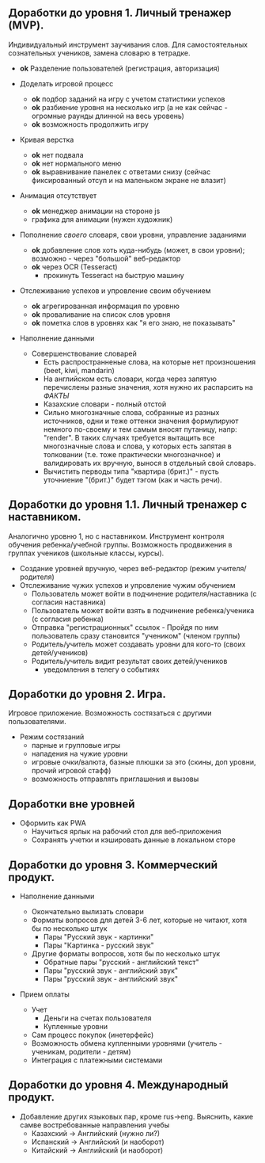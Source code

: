 ## Доработки до уровня 1. Личный тренажер (MVP).

Индивидуальный инструмент заучивания слов. Для самостоятельных сознательных учеников,
замена словарю в тетрадке.

- **ok** Разделение пользователей (регистрация, авторизация)


- Доделать игровой процесс
    - **ok** подбор заданий на игру с учетом статистики успехов
    - **ok** разбиение уровня на несколько игр (а не как сейчас - огромные раунды длинной
      на весь уровень)
    - **ok** возможность продолжить игру


- Кривая верстка
    - **ok** нет подвала
    - **ok** нет нормального меню
    - **ok** выравнивание панелек с ответами снизу (сейчас фиксированный отсуп и на
      маленьком экране не влазит)


- Анимация отсутствует
    - **ok** менеджер анимации на стороне js
    - графика для анимации (нужен художник)


- Пополнение _своего_ словаря, свои уровни, управление заданиями
    - **ok** добавление слов хоть куда-нибудь (может, в свои уровни); возможно - через
      "большой" веб-редактор
    - **ok** через OCR (Tesseract)
        - прокинуть Tesseract на быструю машину


- Отслеживание успехов и упровление своим обучением
    - **ok** агрегированная информация по уровню
    - **ok** проваливание на список слов уровня
    - **ok** пометка слов в уровнях как "я его знаю, не показывать"


- Наполнение данными
    - Совершенствование словарей
        - Есть распространненые слова, на которые нет произношения (beet, kiwi, mandarin)
        - На английском есть словари, когда через запятую перечислены разные значения,
          хотя нужно их распарсить на _ФАКТЫ_
        - Казахские словари - полный отстой
        - Сильно многозначные слова, собранные из разных источников, одни и теже оттенки
          значения формулируют немного по-своему и тем самым вносят путаницу, напр:
          "render". В таких случаях требуется вытащить все многозначные слова и слова, у
          которых есть запятая в толковании (т.е. тоже практически многозначное) и
          валидировать их вручную, вынося в отдельный свой словарь.
        - Вычистить перводы типа "квартира (брит.)" - пусть уточниение "(брит.)" будет
          тэгом (как и часть речи).

## Доработки до уровня 1.1. Личный тренажер с наставником.

Аналогично уровню 1, но с наставником. Инструмент контроля обучения ребенка/учебной
группы. Возможность продвижения в группах учеников (школьные классы, курсы).

- Создание уровней вручную, через веб-редактор (режим учителя/родителя)
- Отслеживание чужих успехов и упровление чужим обучением
    - Пользователь может войти в подчинение родителя/наставника (с согласия наставника)
    - Пользователь может войти взять в подчинение ребенка/ученика (с согласия ребенка)
    - Отправка "регистрационных" ссылок - Пройдя по ним пользователь сразу становится
      "учеником" (членом группы)
    - Родитель/учитель может создавать уровни для кого-то (своих детей/учеников)
    - Родитель/учитель видит результат своих детей/учеников
        - уведомления в телегу о событиях

## Доработки до уровня 2. Игра.

Игровое приложение. Возможность состязаться с другими пользователями.

- Режим состязаний
    - парные и групповые игры
    - нападения на чужие уровни
    - игровые очки/валюта, базные плюшки за это (скины, доп уровни, прочий игровой стафф)
    - возможность отправлять приглашения и вызовы

## Доработки вне уровней

- Оформить как PWA
    - Научиться ярлык на рабочий стол для веб-приложения
    - Сохранять учетки и кэшировать данные в локальном сторе

## Доработки до уровня 3. Коммерческий продукт.

- Наполнение данными
    - Окончательно вылизать словари
    - Форматы вопросов для детей 3-6 лет, которые не читают, хотя бы по несколько штук
        - Пары "Русский звук - картинки"
        - Пары "Картинка - русский звук"
    - Другие форматы вопросов, хотя бы по несколько штук
        - Обратные пары "русский - английский текст"
        - Пары "русский звук - английский звук"
        - Пары "русский звук - английский звук"

- Прием оплаты
    - Учет
        - Деньги на счетах пользователя
        - Купленные уровни
    - Сам процесс покупок (инетерфейс)
    - Возможность обмена купленными уровнями (учитель - ученикам, родители - детям)
    - Интеграция с платежными системами

## Доработки до уровня 4. Международный продукт.

- Добавление других языковых пар, кроме rus->eng. Выяснить, какие самве востребованные
  направления учебы
    - Казахский -> Английский (нужно ли?)
    - Испанский -> Английский (и наоборот)
    - Китайский -> Английский (и наоборот)

